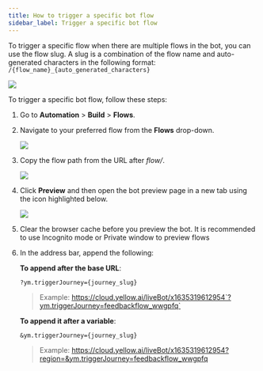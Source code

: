 ```yaml
---
title: How to trigger a specific bot flow
sidebar_label: Trigger a specific bot flow 
---
```


To trigger a specific flow when there are multiple flows in the bot, you can use the flow slug. 
A slug is a combination of the flow name and auto-generated characters in the following format: `/{flow_name}_{auto_generated_characters}`

   ![](https://imgur.com/I2a5hEW.png)

To trigger a specific bot flow, follow these steps:

1. Go to **Automation** > **Build** > **Flows**.
2. Navigate to your preferred flow from the **Flows** drop-down.

    ![](https://imgur.com/AvQOPaK.png)
    
3. Copy the flow path from the URL after *flow/*.

    ![](https://imgur.com/I2a5hEW.png)

4. Click **Preview** and then open the bot preview page in a new tab using the icon highlighted below.

   ![](https://imgur.com/hFy8IzI.png)

5. Clear the browser cache before you preview the bot. It is recommended to use Incognito mode or Private window to preview flows

6. In the address bar, append the following:
 
   **To append after the base URL**:

   `?ym.triggerJourney={journey_slug}`
   
   > 
   > Example: https://cloud.yellow.ai/liveBot/x1635319612954`?ym.triggerJourney=feedbackflow_wwgpfq`
 
   **To append it after a variable**:
  
     `&ym.triggerJourney={journey_slug}`
     
   > Example: https://cloud.yellow.ai/liveBot/x1635319612954?region=&ym.triggerJourney=feedbackflow_wwgpfq